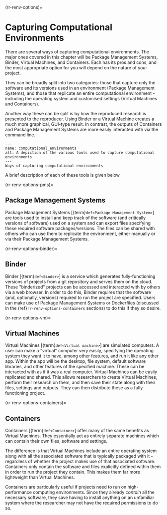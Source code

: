 (rr-renv-options)=
# Capturing Computational Environments

There are several ways of capturing computational environments.
The major ones covered in this chapter will be Package Management Systems, Binder, Virtual Machines, and Containers. 
Each has its pros and cons, and the most appropriate option for you will depend on the nature of your project.

They can be broadly split into two categories: those that capture only the software and its versions used in an environment (Package Management Systems), and those that replicate an entire computational environment - including the operating system and customised settings (Virtual Machines and Containers).

Another way these can be split is by how the reproduced research is presented to the reproducer. 
Using Binder or a Virtual Machine creates a much more graphical, GUI-type result. 
In contrast, the outputs of Containers and Package Management Systems are more easily interacted with via the command line.

```{figure} ../../figures/computational_environments.jpg
---
name: computational_environments
alt: A depiction of the various tools used to capture computational environments
---
Ways of capturing computational environments
```

A brief description of each of these tools is given below


(rr-renv-options-pms)=
## Package Management Systems

Package Management Systems [{term}`def<Package Management System>`] are tools used to install and keep track of the software (and critically versions of software) used on a system and can export files specifying these required software packages/versions.
The files can be shared with others who can use them to replicate the environment, either manually or via their Package Management Systems.


(rr-renv-options-binder)=
## Binder

Binder [{term}`def<Binder>`] is a service which generates fully-functioning versions of projects from a git repository and serves them on the cloud. 
These "binderized" projects can be accessed and interacted with by others via a web browser.
In order to do this, Binder requires that the software (and, optionally, versions) required to run the project are specified. 
Users can make use of Package Management Systems or Dockerfiles (discussed in the {ref}`rr-renv-options-containers` sections) to do this if they so desire.


(rr-renv-options-vm)=
## Virtual Machines

Virtual Machines [{term}`def<Virtual machine>`] are simulated computers.
A user can make a "virtual" computer very easily, specifying the operating system they want it to have, among other features, and run it like any other app.
Within the app will be the desktop, file system, default software libraries, and other features of the specified machine. 
These can be interacted with as if it was a real computer.
Virtual Machines can be easily replicated and shared. 
This allows researchers to create Virtual Machines, perform their research on them, and then save their state along with their files, settings and outputs.
They can then distribute these as a fully-functioning project.


(rr-renv-options-containers)=
## Containers

Containers [{term}`def<Container>`] offer many of the same benefits as Virtual Machines.
They essentially act as entirely separate machines which can contain their own files, software and settings.

The difference is that Virtual Machines include an entire operating system along with all the associated software that is typically packaged with it - regardless of whether the project makes use of that associated software.
Containers only contain the software and files explicitly defined within them in order to run the project they contain.
This makes them far more lightweight than Virtual Machines.

Containers are particularly useful if projects need to run on high-performance computing environments.
Since they already _contain_ all the necessary software, they save having to install anything on an unfamiliar system where the researcher may not have the required permissions to do so.
